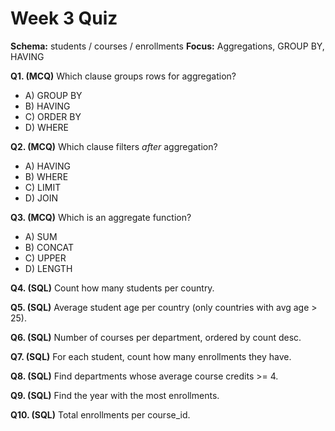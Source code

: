 # Week 3 Quiz
**Schema:** students / courses / enrollments
**Focus:** Aggregations, GROUP BY, HAVING

**Q1. (MCQ)** Which clause groups rows for aggregation?
- A) GROUP BY
- B) HAVING
- C) ORDER BY
- D) WHERE

**Q2. (MCQ)** Which clause filters *after* aggregation?
- A) HAVING
- B) WHERE
- C) LIMIT
- D) JOIN

**Q3. (MCQ)** Which is an aggregate function?
- A) SUM
- B) CONCAT
- C) UPPER
- D) LENGTH

**Q4. (SQL)** Count how many students per country.

**Q5. (SQL)** Average student age per country (only countries with avg age > 25).

**Q6. (SQL)** Number of courses per department, ordered by count desc.

**Q7. (SQL)** For each student, count how many enrollments they have.

**Q8. (SQL)** Find departments whose average course credits >= 4.

**Q9. (SQL)** Find the year with the most enrollments.

**Q10. (SQL)** Total enrollments per course_id.
